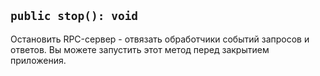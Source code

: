 ## `public stop(): void`

Остановить RPC-сервер - отвязать обработчики событий запросов и ответов. Вы можете запустить этот метод перед закрытием приложения.
